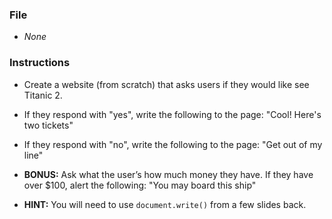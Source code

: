 ### File

* *None*

### Instructions

* Create a website (from scratch) that asks users if they would like see Titanic 2.

* If they respond with "yes", write the following to the page: "Cool! Here's two tickets"

* If they respond with "no", write the following to the page: "Get out of my line"

* **BONUS:** Ask what the user’s how much money they have. If they have over $100, alert the following: "You may board this ship"

* **HINT:** You will need to use `document.write()` from a few slides back.

